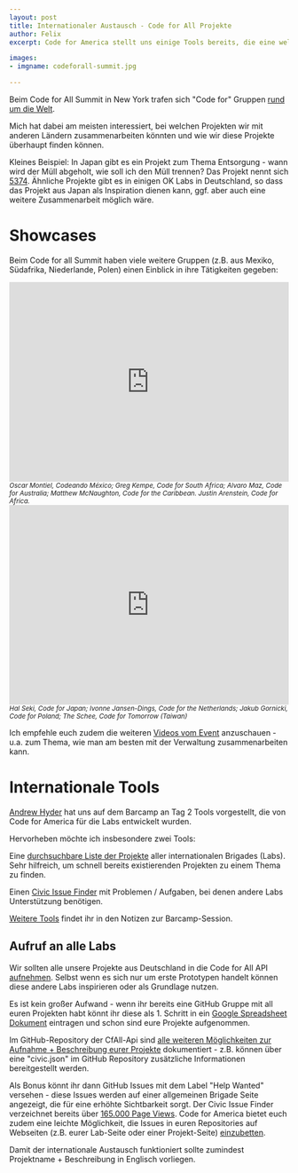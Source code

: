 ```yaml
---
layout: post
title: Internationaler Austausch - Code for All Projekte
author: Felix
excerpt: Code for America stellt uns einige Tools bereits, die eine weltweite Zusammenarbeit vereinfachen.

images:
- imgname: codeforall-summit.jpg

---
```


Beim Code for All Summit in New York trafen sich "Code for" Gruppen [rund um die Welt](https://twitter.com/CodeforAll/status/626850840234565633).

Mich hat dabei am meisten interessiert, bei welchen Projekten wir mit anderen Ländern zusammenarbeiten könnten und wie wir diese Projekte überhaupt finden können.

Kleines Beispiel: In Japan gibt es ein Projekt zum Thema Entsorgung - wann wird der Müll abgeholt, wie soll ich den Müll trennen? Das Projekt nennt sich [5374](http://5374.jp/en/). Ähnliche Projekte gibt es in einigen OK Labs in Deutschland, so dass das Projekt aus Japan als Inspiration dienen kann, ggf. aber auch eine weitere Zusammenarbeit möglich wäre.
 
# Showcases

Beim Code for all Summit haben viele weitere Gruppen (z.B. aus Mexiko, Südafrika, Niederlande, Polen) einen Einblick in ihre Tätigkeiten gegeben: 

<iframe src="http://livestream.com/accounts/686369/events/4214000/videos/94581284/player?autoPlay=false&height=360&mute=false&width=640" width="640" height="360" frameborder="0" scrolling="no" style="max-width:100%;"></iframe>
<small><em>Oscar Montiel, Codeando México; Greg Kempe, Code for South Africa; Alvaro Maz, Code for Australia; Matthew McNaughton, Code for the Caribbean. Justin Arenstein, Code for Africa.</em></small>

<iframe src="http://livestream.com/accounts/686369/events/4214000/videos/94609851/player?autoPlay=false&height=360&mute=false&width=640" width="640" height="360" frameborder="0" scrolling="no" style="max-width:100%;"></iframe>
<small><em>Hal Seki, Code for Japan; Ivonne Jansen-Dings, Code for the Netherlands; Jakub Gornicki, Code for Poland; The Schee, Code for Tomorrow (Taiwan)</em></small>

Ich empfehle euch zudem die weiteren [Videos vom Event](http://livestream.com/internetsociety/codeforall) anzuschauen - u.a. zum Thema, wie man am besten mit der Verwaltung zusammenarbeiten kann.

# Internationale Tools

[Andrew Hyder](https://twitter.com/hackyourcity) hat uns auf dem Barcamp an Tag 2 Tools vorgestellt, die von Code for America für die Labs entwickelt wurden.

Hervorheben möchte ich insbesondere zwei Tools:

Eine [durchsuchbare Liste der Projekte](http://www.codeforamerica.org/brigade/projects/) aller internationalen Brigades (Labs). Sehr hilfreich, um schnell bereits existierenden Projekten zu einem Thema zu finden.

Einen [Civic Issue Finder](http://www.codeforamerica.org/geeks/civicissues) mit Problemen / Aufgaben, bei denen andere Labs Unterstützung benötigen.

[Weitere Tools](https://docs.google.com/document/d/1hlDyE68SnXN9kFzAqtWJtVA_Auun666vCLxSro4BfIc/edit) findet ihr in den Notizen zur Barcamp-Session.

## Aufruf an alle Labs

Wir sollten alle unsere Projekte aus Deutschland in die Code for All API [aufnehmen](http://forum.codeforamerica.org/t/helpwanted-three-tools-we-can-build-together-today/266).
Selbst wenn es sich nur um erste Prototypen handelt können diese andere Labs inspirieren oder als Grundlage nutzen.

Es ist kein großer Aufwand - wenn ihr bereits eine GitHub Gruppe mit all euren Projekten habt könnt ihr diese als 1. Schritt in ein [Google Spreadsheet Dokument](https://docs.google.com/spreadsheet/ccc?key=0ArHmv-6U1drqdGNCLWV5Q0d5YmllUzE5WGlUY3hhT2c&usp=sharing) eintragen und schon sind eure Projekte aufgenommen.

Im GitHub-Repository der CfAll-Api sind [alle weiteren Möglichkeiten zur Aufnahme + Beschreibung eurer Projekte](https://github.com/codeforamerica/cfapi#how-to-add-your-brigade-to-the-api) dokumentiert - z.B. können über eine "civic.json" im GitHub Repository zusätzliche Informationen bereitgestellt werden.

Als Bonus könnt ihr dann GitHub Issues mit dem Label "Help Wanted" versehen - diese Issues werden auf einer allgemeinen Brigade Seite angezeigt, die für eine erhöhte Sichtbarkeit sorgt. Der Civic Issue Finder verzeichnet bereits über [165.000 Page Views](http://www.codeforamerica.org/brigade/projects/).
Code for America bietet euch zudem eine leichte Möglichkeit, die Issues in euren Repositories auf Webseiten (z.B. eurer Lab-Seite oder einer Projekt-Seite) [einzubetten](https://www.codeforamerica.org/geeks/civicissues/embed).

Damit der internationale Austausch funktioniert sollte zumindest Projektname + Beschreibung in Englisch vorliegen.
